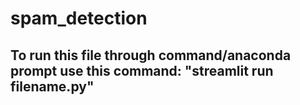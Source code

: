 # spam_detection
## To run this file through command/anaconda prompt use this command: "streamlit run filename.py"
